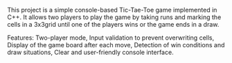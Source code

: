 This project is a simple console-based Tic-Tae-Toe game implemented in C++. It allows two players to play the game by taking runs and marking the cells in a 3x3grid until one of the players wins or the game ends in a draw.

Features:
Two-player mode,
Input validation to prevent overwriting cells,
Display of the game board after each move,
Detection of win conditions and draw situations,
Clear and user-friendly console interface.
